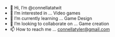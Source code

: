 - 👋 Hi, I’m @connellatatwit
- 👀 I’m interested in ... Video games
- 🌱 I’m currently learning ... Game Design
- 💞️ I’m looking to collaborate on ... Game creation
- 📫 How to reach me ... connellatyler@gmail.com

<!---
connellatatwit/connellatatwit is a ✨ special ✨ repository because its `README.md` (this file) appears on your GitHub profile.
You can click the Preview link to take a look at your changes.
--->
